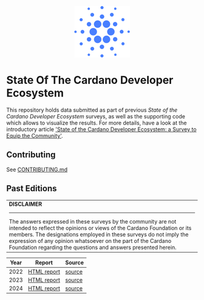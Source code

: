 <p align="center"><img src=".github/icon.svg" alt="Cardano [Logo]" /></p>

# State Of The Cardano Developer Ecosystem

This repository holds data submitted as part of previous _State of the Cardano Developer Ecosystem_ surveys, as well as the supporting code which allows to visualize the results. For more details, have a look at the introductory article ['State of the Cardano Developer Ecosystem: a Survey to Equip the Community'](https://cardanofoundation.org/en/news/state-of-the-cardano-developer-ecosystem-a-survey-to-equip-the-community/).

## Contributing

See [CONTRIBUTING.md](./CONTRIBUTING.md)

## Past Editions

<table> <tr> <td>
<strong>DISCLAIMER</strong>
<hr/>
The answers expressed in these surveys by the community are not intended to reflect the opinions or views of the Cardano Foundation or its members. The designations employed in these surveys do not imply the expression of any opinion whatsoever on the part of the Cardano Foundation regarding the questions and answers presented herein.
</td></tr></table>

| Year | Report                      | Source           |
| ---  | ---                         | ---              |
| 2022 | [HTML report][results-2022] | [source](./2022) |
| 2023 | [HTML report][results-2023] | [source](./2023) |
| 2024 | [HTML report][results-2024] | [source](./2024) |

[results-2022]: https://cardano-foundation.github.io/state-of-the-developer-ecosystem/2022
[results-2023]: https://cardano-foundation.github.io/state-of-the-developer-ecosystem/2023
[results-2024]: https://cardano-foundation.github.io/state-of-the-developer-ecosystem/2024
